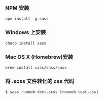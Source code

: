 ### NPM 安装

```
npm install -g sass
```

### Windows 上安装

```
choco install sass
```

### Mac OS X (Homebrew)安装

```
brew install sass/sass/sass
```

### 将 .scss 文件转化的 css 代码

```
$ sass runoob-test.scss [runoob-test.css]
```

